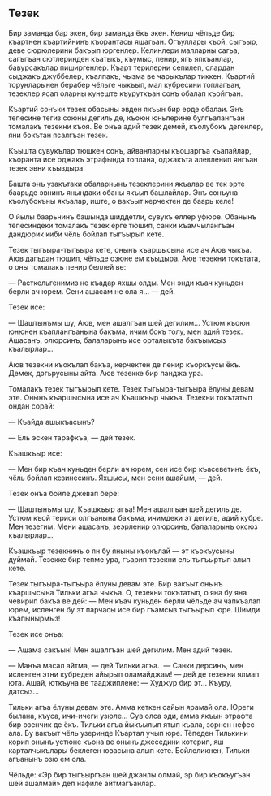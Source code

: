 ## Тезек

Бир заманда бар экен, бир заманда ёкъ экен.
Кениш чёльде бир къартнен къартийнинъ къорантасы яшагьан.
Огъуллары къой, сыгъыр, деве сюрюлерини бакъып юргенлер.
Келинлери малларны сагьа, сагъгъан сютлеринден къатыкъ, къумыс, пенир, ягъ япкъанлар, бавурсакълар пиширгенлер. 
Къарт терилерни сепилеп, олардан сыджакъ джуббелер, къалпакъ, чызма ве чарыкълар тиккен.
Къартий торунларынен берабер чёльге чыкъып, мал кубресини топлагъан, тезеклер ясап оларны кунеште къуруткъан сонъ обалап къойгъан.

Къартий сонъки тезек обасыны эвден якъын бир ерде обалаи.
Энъ тепесине тегиз союны дегиль де, къоюн юньлерине булгъалангъан томалакъ тезекни къоя.
Ве онъа адий тезек демей, къолубокъ дегенлер, яни бокътан ясалгъан тезек.


Къышта сувукълар тюшкен сонъ, айванларны къошаргъа къапайлар, къоранта исе оджакъ этрафында топлана, оджакъта алевленип янгъан тезек эвни къыздыра.

Башта энъ узакътаки обаларнынъ тезеклерини якъалар ве тек эрте баарьде эвнинъ янындаки обаны якъып башлайлар.
Энъ сонъуна къолубокъны якъалар, иште, о вакъыт керчектен де баарь келе!

О йылы баарьнинъ башында шиддетли, сувукъ еллер уфюре.
Обанынъ тёпесиндеки томалакъ тезек ерге тюшип, санки къамчылангъан дандюрик киби чёль бойлап тыгъырып кете.

Тезек тыгъыра-тыгъыра кете, онынъ къаршысына исе ач Аюв чыкъа.
Аюв дагъдан тюшип, чёльде озюне ем къыдыра.
Аюв тезекни токътата, о оны томалакъ пенир беллей ве:

— Расткельгенимиз не къадар яхшы олды.
Мен энди къач куньден берли ач юрем.
Сени ашасам не ола я... — дей.

Тезек исе:

— Шаштынъмы шу, Аюв, мен ашалгъан шей дегилим...
Устюм къоюн юнюнен къаплангъанына бакъма, ичим бокъ толу, мен адий тезек.
Ашасанъ, олюрсинъ, балаларынъ исе орталыкъта бакъымсыз къалырлар...

Аюв тезекни къокълап бакъа, керчектен де пенир къоркъусы ёкъ.
Демек, догьрусыны айта.
Аюв тезекке бир панджа ура.

Томалакъ тезек тыгъырып кете.
Тезек тыгьыра-тыгъыра ёлуны девам эте.
Онынъ къаршысына исе ач Къашкъыр чыкъа.
Тезекни токътатып ондан сорай:

— Къайда ашыкъасынъ?

— Ель эскен тарафкъа, — дей тезек.

Къашкъыр исе:

— Мен бир къач куньден берли ач юрем, сен исе бир къасеветинъ ёкъ, чёль бойлап кезинесинъ.
Яхшысы, мен сени ашайым, — дей.

Тезек онъа бойле джевап бере:

— Шаштынъмы шу, Къашкъыр агъа!
Мен ашалгъан шей дегиль де.
Устюм къой териси олгъанына бакъма, ичимдеки эт дегиль, адий кубре.
Мен тезегим.
Мени ашасанъ, зеэрленир олюрсинъ, балаларынъ оксюз къалырлар...

Къашкъыр тезекнинъ о ян бу яныны къокълай — эт къокъусыны дуймай.
Тезекке бир тепме ура, гъарип тезекни ель тыгъыртып алып кете.

Тезек тыгъыра-тыгъыра ёлуны девам эте.
Бир вакъыт онынъ къаршысына Тильки агъа чыкъа.
О, тезекни токътатып, о яна бу яна чевирип бакъа ве дей:
— Мен къач куньден берли чёльде ач чапкъалап юрем, исленген бу эт парчасы исе бир гъамсыз тыгъырып юре.
Шимди къапынырмыз!

Тезек исе онъа:

— Ашама сакъын!
Мен ашалгъан шей дегилим.
Мен адий тезек.

— Манъа масал айтма, — дей Тильки агъа.
 — Санки дерсинъ, мен исленген этни кубреден айырып оламайджам! — дей де тезекни ялмап юта.
Ашай, юткъуна ве тааджиплене:
— Худжур бир эт...
Къуру, датсыз...

Тильки агъа ёлуны девам эте.
Амма кеткен сайын ярамай ола.
Юреги былана, къуса, ичи-ичеги узюле...
Сув олса эди, амма якъын этрафта бир озенчик де ёкъ.
Тильки агъа йыкъылып ятып къала, зорнен нефес ала.
Бу вакъыт чёль узеринде Къартал учып юре. 
Тёпеден Тилькини корип онынъ устюне къона ве онынъ джеседини котерип, яш карталчыкълары беклеген ювасына алып кете.
Бойлеликнен, Тильки агъанынъ озю ем ола.

Чёльде:
«Эр бир тыгъыргъан шей джанлы олмай, эр бир къокъугъан шей ашалмай» деп нафиле айтмагъанлар.
